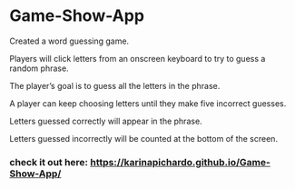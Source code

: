# Game-Show-App

Created a word guessing game.

Players will click letters from an onscreen keyboard to try to guess a random phrase.

The player’s goal is to guess all the letters in the phrase.

A player can keep choosing letters until they make five incorrect guesses.

Letters guessed correctly will appear in the phrase. 

Letters guessed incorrectly will be counted at the bottom of the screen.


### check it out here: https://karinapichardo.github.io/Game-Show-App/
